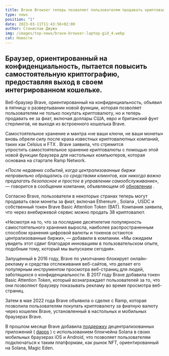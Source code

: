 ```yaml
---
title: Brave Browser теперь позволяет пользователям продавать криптовалюту в кошельке
type: news
position: "1"
date: 2023-03-11T11:43:56+02:00
author: Станислав Джужа
img: /images/top-news/brave-browser-laptop-gid_4.webp
cat: Новости
---
```

## Браузер, ориентированный на конфиденциальность, пытается повысить самостоятельную криптографию, предоставляя выход в своем интегрированном кошельке.

Веб-браузер Brave, ориентированный на конфиденциальность, объявил в пятницу о развертывании новой функции, которая позволяет пользователям не только покупать криптовалюту, но и теперь продавать ее за фиат, включая доллары США, евро и британский фунт стерлингов, не выходя из встроенного кошелька Brave.

Самостоятельное хранение и мантра «не ваши ключи, не ваши монеты» вновь обрели силу после краха известных криптовалютных компаний, таких как Celsius и FTX . Brave заявила, что стремится упростить самостоятельное хранение криптовалюты с помощью этой новой функции браузера для настольных компьютеров, которая основана на стартапе Ramp Network.

«*После недавних событий, когда централизованные биржи неправильно обращались со средствами клиентов, как никогда важно предлагать безопасное и простое в управлении самообслуживание*», — говорится в сообщении компании, объявляющем об [обновлении](https://brave.com/sell-with-ramp/) .

Согласно Brave, пользователи в некоторых странах теперь могут продавать свои монеты за фиат, включая Ethereum , Solana , USDC и собственный токен Brave Basic Attention Token (BAT). Компания заявила, что через внебиржевой сервис можно продать 38 криптовалют.

«Несмотря на то, что за последнее десятилетие популярность самостоятельного хранения выросла, наиболее распространенным способом хранения цифровой валюты и токенов остаются централизованные биржи», — добавили в компании. «Мы ожидаем увидеть этот сдвиг благодаря инновациям в пользовательском опыте, подобным тому, который мы выпускаем сегодня».

Запущенный в 2016 году, Brave по умолчанию блокирует онлайн-рекламу и средства отслеживания веб-сайтов, что делает его популярным инструментом просмотра веб-страниц для людей, заботящихся о конфиденциальности. В 2017 году Brave добавила токен Basic Attention Token, который вознаграждает пользователей за то, что они позволяют браузеру показывать рекламу во время просмотра веб-страниц.

Затем в мае 2022 года Brave объявила о сделке с Ramp, которая позволила пользователям покупать криптовалюту за фиатную валюту через кошелек Brave, установленный в настольных и мобильных браузерах Brave.

В прошлом месяце Brave добавила [поддержку](https://decrypt.co/120900/brave-browser-mobile-solana-support-ios-android) децентрализованных приложений ( [dapps](https://decrypt.co/resources/what-are-decentralized-applications-dapps) ) с использованием блокчейна Solana в своих мобильных браузерах iOS и Android, что позволяет пользователям подключаться к таким платформам, как рынок NFT, ориентированный на Solana, Magic Eden.